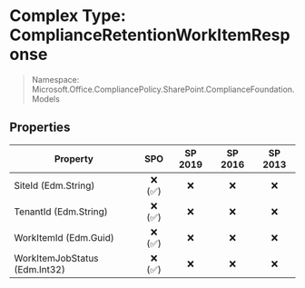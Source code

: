 # Complex Type: ComplianceRetentionWorkItemResponse

> Namespace: Microsoft.Office.CompliancePolicy.SharePoint.ComplianceFoundation.Models

## Properties

Property | SPO | SP 2019 | SP 2016 | SP 2013
----------|:---:|:-------:|:-------:|:-------:
SiteId (Edm.String) | ❌ (✅) | ❌ | ❌ | ❌
TenantId (Edm.String) | ❌ (✅) | ❌ | ❌ | ❌
WorkItemId (Edm.Guid) | ❌ (✅) | ❌ | ❌ | ❌
WorkItemJobStatus (Edm.Int32) | ❌ (✅) | ❌ | ❌ | ❌